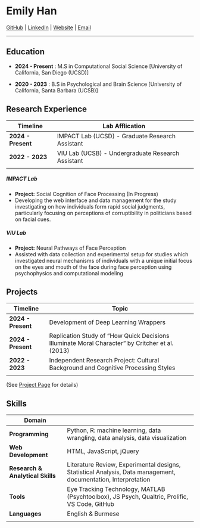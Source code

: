 
# Emily Han  
[GitHub](https://github.com/emilyh006) | [LinkedIn](https://www.linkedin.com/in/thwe-nwe-han/) | [Website](https://yourwebsite.com) | [Email](mailto:emh006@ucsd.edu)

---

## Education


- **2024 - Present** : M.S in Computational Social Science 
[University of California, San Diego (UCSD)] 

- **2020 - 2023**    : B.S in Psychological and Brain Science 
[University of California, Santa Barbara (UCSB)] 



## Research Experience

|       Timeline     |           Lab Afflication                       |
|--------------------|---------------------------------------------------|
| **2024 - Present** | IMPACT Lab (UCSD) - Graduate Research Assistant   |
| **2022 - 2023**    | VIU Lab (UCSB) - Undergraduate Research Assistant |
|    |  |


##### IMPACT Lab
- **Project:** Social Cognition of Face Processing (In Progress)
- Developing the web interface and data management for the study investigating on how individuals form rapid social judgments, particularly focusing on perceptions of corruptibility in politicians based on facial cues.

##### VIU Lab  
- **Project:** Neural Pathways of Face Perception
- Assisted with data collection and experimental setup for studies which investigated neural mechanisms of individuals with a unique initial focus on the eyes and mouth of the face during face perception using psychophysics and computational modeling




## Projects

| Timeline           | Topic                                                                                                  |
|--------------------|--------------------------------------------------------------------------------------------------------|
| **2024 - Present** | Development of Deep Learning Wrappers                                                                  |
| **2024 - Present** | Replication Study of “How Quick Decisions Illuminate Moral Character” by Critcher et al. (2013)        |
| **2022 - 2023**    | Independent Research Project: Cultural Background and Cognitive Processing Styles                      |
|    |  |

(See [Project Page](https://emilyh006.github.io/projects/) for details)



## Skills


|         Domain    |                                                     |
|-------------------|-----------------------------------------------------|
| **Programming** | Python, R: machine learning, data wrangling, data analysis, data visualization |
| **Web Development** | HTML, JavaScript, jQuery |
| **Research & Analytical Skills** | Literature Review, Experimental designs, Statistical Analysis, Data management, documentation, Interpretation |
| **Tools** | Eye Tracking Technology, MATLAB (Psychtoolbox), JS Psych, Qualtric, Prolific, VS Code, GitHub |
| **Languages** | English & Burmese 
|    |  |
